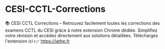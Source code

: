 # CESI-CCTL-Corrections
📚 CESI CCTL Corrections – Retrouvez facilement toutes les corrections des examens CCTL du CESI grâce à notre extension Chrome dédiée. Simplifiez votre révision et accédez directement aux solutions détaillées. Téléchargez l'extension ici 👉 https://iathe.fr
